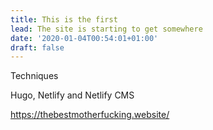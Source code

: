 ```yaml
---
title: This is the first
lead: The site is starting to get somewhere
date: '2020-01-04T00:54:01+01:00'
draft: false
---
```



Techniques

Hugo, Netlify and Netlify CMS

https://thebestmotherfucking.website/
